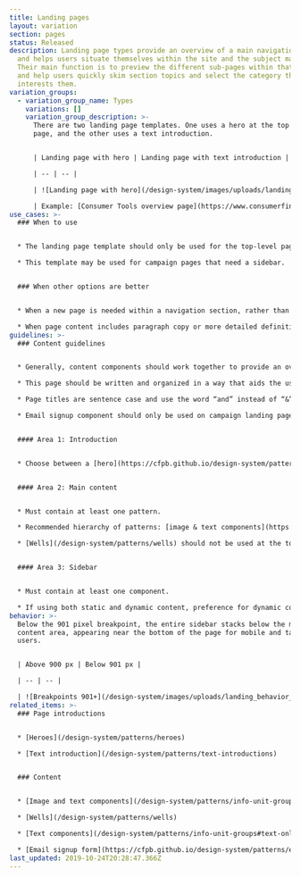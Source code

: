 ```yaml
---
title: Landing pages
layout: variation
section: pages
status: Released
description: Landing page types provide an overview of a main navigation section
  and helps users situate themselves within the site and the subject matter.
  Their main function is to preview the different sub-pages within that section
  and help users quickly skim section topics and select the category that
  interests them.
variation_groups:
  - variation_group_name: Types
    variations: []
    variation_group_description: >-
      There are two landing page templates. One uses a hero at the top of the
      page, and the other uses a text introduction.


      | Landing page with hero | Landing page with text introduction |

      | -- | -- |

      | ![Landing page with hero](/design-system/images/uploads/landing_top_examplea_2x.jpg) | ![Landing page with text introduction](/design-system/images/uploads/landing_top_exampleb_2x.jpg) |

      | Example: [Consumer Tools overview page](https://www.consumerfinance.gov/consumer-tools/) | Example: [About Us overview page](https://www.consumerfinance.gov/about-us/)
use_cases: >-
  ### When to use


  * The landing page template should only be used for the top-level page under each main navigation section on the site to help users navigate to the various sub-sections within the navigation vertical. Examples: [Data & Research overview](https://www.consumerfinance.gov/data-research/), [Policy & Compliance overview](https://www.consumerfinance.gov/policy-compliance/).

  * This template may be used for campaign pages that need a sidebar.


  ### When other options are better


  * When a new page is needed within a navigation section, rather than at the top-level, consider using a [Sublanding page](https://cfpb.github.io/design-system/pages/sublanding-pages). 

  * When page content includes paragraph copy or more detailed definitions or explanations, consider using a [Learn page](https://cfpb.github.io/design-system/pages/learn-pages).
guidelines: >-
  ### Content guidelines


  * Generally, content components should work together to provide an overview of the information organized below this page or about the campaign. Give users clear next steps and calls to actions so they can quickly decide what content is relevant to them and where they should go next.

  * This page should be written and organized in a way that aids the user in skimming and quickly navigating to lower-level pages.

  * Page titles are sentence case and use the word “and” instead of “&”. (Note that navigation labels follow a different style.)

  * Email signup component should only be used on campaign landing pages. This component is not used on Landing pages.


  #### Area 1: Introduction


  * Choose between a [hero](https://cfpb.github.io/design-system/patterns/heroes) or [text introduction](https://cfpb.github.io/design-system/patterns/text-introductions) for this area.


  #### Area 2: Main content


  * Must contain at least one pattern.

  * Recommended hierarchy of patterns: [image & text components](https://cfpb.github.io/design-system/patterns/info-unit-groups#image-and-text-1), [well](https://cfpb.github.io/design-system/patterns/wells), [text components](https://cfpb.github.io/design-system/patterns/info-unit-groups#text-only).

  * [Wells](/design-system/patterns/wells) should not be used at the top of this area if the introduction area contains a hero.


  #### Area 3: Sidebar


  * Must contain at least one component.

  * If using both static and dynamic content, preference for dynamic content to appear above static content.
behavior: >-
  Below the 901 pixel breakpoint, the entire sidebar stacks below the main
  content area, appearing near the bottom of the page for mobile and tablet
  users.


  | Above 900 px | Below 901 px |

  | -- | -- |

  | ![Breakpoints 901+](/design-system/images/uploads/landing_behavior_desktop_2x.jpg) | ![Breakpoints 900 and less](/design-system/images/uploads/landing_behavior_mobile_2x.jpg) |
related_items: >-
  ### Page introductions


  * [Heroes](/design-system/patterns/heroes)

  * [Text introduction](/design-system/patterns/text-introductions)


  ### Content


  * [Image and text components](/design-system/patterns/info-unit-groups#image-and-text-1)

  * [Wells](/design-system/patterns/wells)

  * [Text components](/design-system/patterns/info-unit-groups#text-only)

  * [Email signup form](https://cfpb.github.io/design-system/patterns/e-mail-signup-forms)
last_updated: 2019-10-24T20:28:47.366Z
---
```

